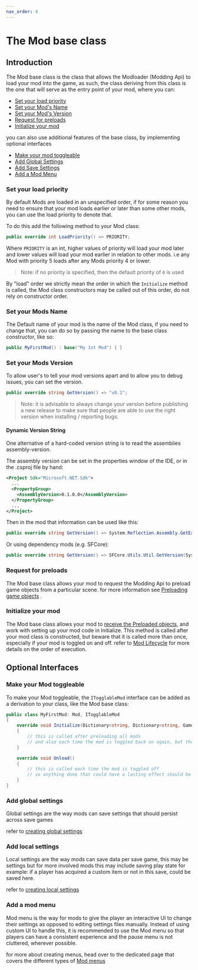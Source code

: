 ```yaml
---
nav_order: 4
---
```

# The Mod base class

## Introduction

The Mod base class is the class that allows the Modloader (Modding Api) to load your mod into the game, as such, the class deriving from this class is the one that will serve as the entry point of your mod, where you can:

- [Set your load priority](#set-your-load-priority)
- [Set your Mod's Name](#set-your-mods-name)
- [Set your Mod's Version](#set-your-mods-version)
- [Request for preloads](#request-for-preloads)
- [Initialize your mod](#initialize-your-mod)

you can also use additional features of the base class, by implementing optional interfaces

- [Make your mod toggleable ](#make-your-mod-toggleable)
- [Add Global Settings](#add-global-settings)
- [Add Save Settings](#add-local-settings)
- [Add a Mod Menu](#add-a-mod-menu)

### Set your load priority

By default Mods are loaded in an unspecified order, if for some reason you need to ensure that your mod loads earlier or later than some other mods, you can use the load priority to denote that.

To do this add the following method to your Mod class:
```cs
public override int LoadPriority() => PRIORITY;
```

Where `PRIORITY` is an int, higher values of priority will load your mod later and lower values will load your mod earlier in relation to other mods. i.e any Mod with priority 5 loads after any Mods priority 4 or lower.

>Note: if no priority is specified, then the default priority of `0` is used

By "load" order we strictly mean the order in which the `Initialize` method is called, the Mod class constructors may be called out of this order, do not rely on constructor order.

### Set your Mods Name

The Default name of your mod is the name of the Mod class, if you need to change that, you can do so by passing the name to the base class constructor, like so:
```cs
public MyFirstMod() : base("My 1st Mod") { }
```

### Set your Mods Version

To allow user's to tell your mod versions apart and to allow you to debug issues, you can set the version.

```cs
public override string GetVersion() => "v0.1";
```

> Note: it is advisable to always change your version before publishing a new release to make sure that people are able to use the right version when installing / reporting bugs.

#### Dynamic Version String

One alternative of a hard-coded version string is to read the assemblies assembly-version.

The assembly version can be set in the properties window of the IDE, or in the .csproj file by hand:
```xml
<Project Sdk="Microsoft.NET.Sdk">
  ...
  <PropertyGroup>
    <AssemblyVersion>0.1.0.0</AssemblyVersion>
  </PropertyGroup>
  ...
</Project>
```

Then in the mod that information can be used like this:
```cs
public override string GetVersion() => System.Reflection.Assembly.GetExecutingAssembly().GetName().Version.ToString();
```

Or using dependency mods (e.g. SFCore):
```cs
public override string GetVersion() => SFCore.Utils.Util.GetVersion(System.Reflection.Assembly.GetExecutingAssembly());
```

### Request for preloads

The Mod base class allows your mod to request the Modding Api to preload game objects from a particular scene.
for more information see  [Preloading game objects](preloads.md) .

### Initialize your mod

The Mod base class allows your mod to [receive the Preloaded objects](preloads.md), and work with setting up your mod code in Initialize. This method is called after your mod class is constructed, but beware that it is called more than once, especially if your mod is toggled on and off. refer to [Mod Lifecycle](mod-lifecycle.md) for more details on the order of execution.

## Optional Interfaces

### Make your Mod toggleable

To make your Mod toggleable, the `ITogglableMod` interface can be added as a derivation to your class, like the Mod base class:
```cs
public class MyFirstMod: Mod, ITogglableMod
{
    override void Initialize(Dictionary<string, Dictionary<string, GameObject>> preloadedObjects)
    {
        // this is called after preloading all mods
        // and also each time the mod is toggled back on again, but those times `preloadedObjects` is `null`
    }

    override void Unload()
    {
        // this is called each time the mod is toggled off
        // so anything done that could have a lasting effect should be reverted here
    }
}
```

### Add global settings

Global settings are the way mods can save settings that should persist across save games

refer to [creating global settings](saving-mod-data.md#creating-global-settings)

### Add local settings

Local settings are the way mods can save data per save game, this may be settings but for more involved mods this may include saving play state for example: if a player has acquired a custom item or not in this save, could be saved here.

refer to [creating local settings](saving-mod-data.md#creating-local-settings)

### Add a mod menu

Mod menu is the way for mods to give the player an interactive UI to change their settings as opposed to editing settings files manually. Instead of using custom UI to handle this, it is recommended to use the Mod menu so that players can have a consistent experience and the pause menu is not cluttered, wherever possible.

for more about creating menus, head over to the dedicated page that covers the different types of [Mod menus](modmenu.md)
